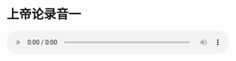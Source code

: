 # 上帝论录音一

<audio style="width: 100%;" preload="false" controls controlslist="nodownload"><source src="//cdn.wechat.edu.pl/audio/mp3/old/27376.mp3" type="audio/mpeg">Your browser does not support the audio element.</audio>


